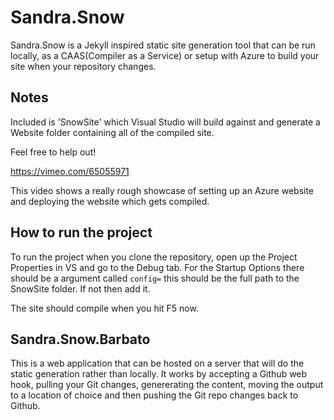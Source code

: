 # Sandra.Snow

Sandra.Snow is a Jekyll inspired static site generation tool that can be run locally, as a CAAS(Compiler as a Service) or setup with Azure to build your site when your repository changes. 

## Notes

Included is 'SnowSite' which Visual Studio will build against and generate a Website folder containing all of the compiled site.

Feel free to help out!

<https://vimeo.com/65055971>

This video shows a really rough showcase of setting up an Azure website and deploying the website which gets compiled.

## How to run the project

To run the project when you clone the repository, open up the Project Properties in VS and go to the Debug tab. For the Startup Options there should be a argument called `config=` this should be the full path to the SnowSite folder. If not then add it.

The site should compile when you hit F5 now. 

## Sandra.Snow.Barbato

This is a web application that can be hosted on a server that will do the static generation rather than locally.  It works by accepting a Github web hook, pulling your Git changes, genererating the content, moving the output to a location of choice and then pushing the Git repo changes back to Github.
